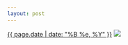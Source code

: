 ```yaml
---
layout: post
---
```


<p>
  <time><a href="/325">{{ page.date | date: "%B %e, %Y" }}</a></time>
  <a href="/325"><img src="{{ site.assets_url }}/325-640.jpg" srcset="{{ site.assets_url }}/325-1280.jpg 1280w, {{ site.assets_url }}/325-960.jpg 960w, {{ site.assets_url }}/325-640.jpg 640w, {{ site.assets_url }}/325-320.jpg 320w" sizes="(min-width: 700px) 50vw, calc(100vw - 2rem)" /></a>
</p>
